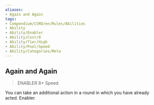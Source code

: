 ```yaml
---
aliases:
- Again and Again
tags:
- Compendium/CSRD/en/Rules/Abilities
- Ability
- Ability/Enabler
- Ability/Cost/8
- Ability/Tier/High
- Ability/Pool/Speed
- Ability/Categories/Meta
---
```


  
## Again and Again  
>ENABLER 8+  Speed  
  
You can take an additional action in a round in which you have already acted. Enabler.